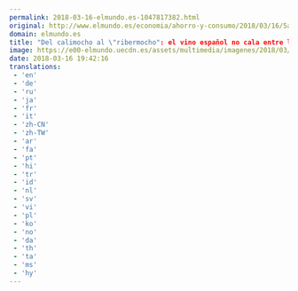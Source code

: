 ```yaml
---
permalink: 2018-03-16-elmundo.es-1047817382.html
original: http://www.elmundo.es/economia/ahorro-y-consumo/2018/03/16/5aabcaac22601dcb608b4607.html
domain: elmundo.es
title: "Del calimocho al \"ribermocho": el vino español no cala entre los jóvenes"
image: https://e00-elmundo.uecdn.es/assets/multimedia/imagenes/2018/03/16/15212083099613.jpg
date: 2018-03-16 19:42:16
translations: 
 - 'en'
 - 'de'
 - 'ru'
 - 'ja'
 - 'fr'
 - 'it'
 - 'zh-CN'
 - 'zh-TW'
 - 'ar'
 - 'fa'
 - 'pt'
 - 'hi'
 - 'tr'
 - 'id'
 - 'nl'
 - 'sv'
 - 'vi'
 - 'pl'
 - 'ko'
 - 'no'
 - 'da'
 - 'th'
 - 'ta'
 - 'ms'
 - 'hy'
---
```


